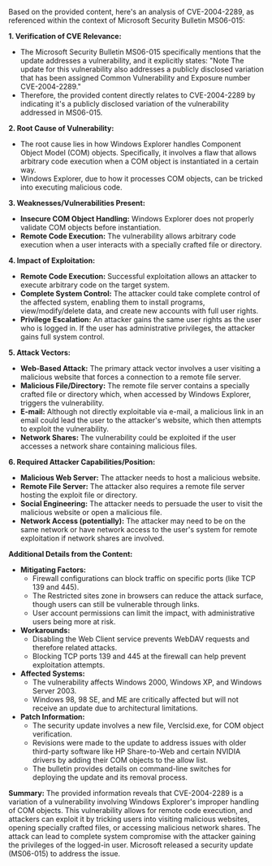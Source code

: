 Based on the provided content, here's an analysis of CVE-2004-2289, as referenced within the context of Microsoft Security Bulletin MS06-015:

**1. Verification of CVE Relevance:**

   - The Microsoft Security Bulletin MS06-015 specifically mentions that the update addresses a vulnerability, and it explicitly states: "Note The update for this vulnerability also addresses a publicly disclosed variation that has been assigned Common Vulnerability and Exposure number CVE-2004-2289."
   - Therefore, the provided content directly relates to CVE-2004-2289 by indicating it's a publicly disclosed variation of the vulnerability addressed in MS06-015.

**2. Root Cause of Vulnerability:**

   - The root cause lies in how Windows Explorer handles Component Object Model (COM) objects. Specifically, it involves a flaw that allows arbitrary code execution when a COM object is instantiated in a certain way.
   - Windows Explorer, due to how it processes COM objects, can be tricked into executing malicious code.

**3. Weaknesses/Vulnerabilities Present:**

   - **Insecure COM Object Handling:** Windows Explorer does not properly validate COM objects before instantiation.
   - **Remote Code Execution:** The vulnerability allows arbitrary code execution when a user interacts with a specially crafted file or directory.

**4. Impact of Exploitation:**

   - **Remote Code Execution:** Successful exploitation allows an attacker to execute arbitrary code on the target system.
   - **Complete System Control:** The attacker could take complete control of the affected system, enabling them to install programs, view/modify/delete data, and create new accounts with full user rights.
   - **Privilege Escalation:** An attacker gains the same user rights as the user who is logged in. If the user has administrative privileges, the attacker gains full system control.

**5. Attack Vectors:**

   - **Web-Based Attack:** The primary attack vector involves a user visiting a malicious website that forces a connection to a remote file server.
   - **Malicious File/Directory:** The remote file server contains a specially crafted file or directory which, when accessed by Windows Explorer, triggers the vulnerability.
  - **E-mail:** Although not directly exploitable via e-mail, a malicious link in an email could lead the user to the attacker's website, which then attempts to exploit the vulnerability.
   - **Network Shares:**  The vulnerability could be exploited if the user accesses a network share containing malicious files.

**6. Required Attacker Capabilities/Position:**

   - **Malicious Web Server:** The attacker needs to host a malicious website.
   - **Remote File Server:** The attacker also requires a remote file server hosting the exploit file or directory.
   - **Social Engineering:** The attacker needs to persuade the user to visit the malicious website or open a malicious file.
   - **Network Access (potentially):**  The attacker may need to be on the same network or have network access to the user's system for remote exploitation if network shares are involved.

**Additional Details from the Content:**

*   **Mitigating Factors:**
    *   Firewall configurations can block traffic on specific ports (like TCP 139 and 445).
    *   The Restricted sites zone in browsers can reduce the attack surface, though users can still be vulnerable through links.
    *   User account permissions can limit the impact, with administrative users being more at risk.
*   **Workarounds:**
    *   Disabling the Web Client service prevents WebDAV requests and therefore related attacks.
    *   Blocking TCP ports 139 and 445 at the firewall can help prevent exploitation attempts.
*   **Affected Systems:**
    *   The vulnerability affects Windows 2000, Windows XP, and Windows Server 2003.
    *   Windows 98, 98 SE, and ME are critically affected but will not receive an update due to architectural limitations.
*   **Patch Information:**
    *   The security update involves a new file, Verclsid.exe, for COM object verification.
    *   Revisions were made to the update to address issues with older third-party software like HP Share-to-Web and certain NVIDIA drivers by adding their COM objects to the allow list.
    *   The bulletin provides details on command-line switches for deploying the update and its removal process.

**Summary:**
The provided information reveals that CVE-2004-2289 is a variation of a vulnerability involving Windows Explorer's improper handling of COM objects. This vulnerability allows for remote code execution, and attackers can exploit it by tricking users into visiting malicious websites, opening specially crafted files, or accessing malicious network shares. The attack can lead to complete system compromise with the attacker gaining the privileges of the logged-in user. Microsoft released a security update (MS06-015) to address the issue.